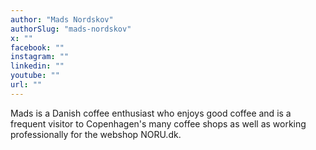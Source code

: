 ```yaml
---
author: "Mads Nordskov"
authorSlug: "mads-nordskov"
x: ""
facebook: ""
instagram: ""
linkedin: ""
youtube: ""
url: ""
---
```


Mads is a Danish coffee enthusiast who enjoys good coffee and is a frequent visitor to Copenhagen's many coffee shops as well as working professionally for the webshop NORU.dk.
